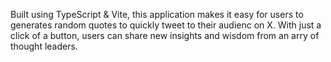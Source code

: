 Built using TypeScript & Vite, this application makes it easy for users to generates random quotes to quickly tweet to their audienc on X. With just a click of a button, users can share new insights and wisdom from an arry of thought leaders.